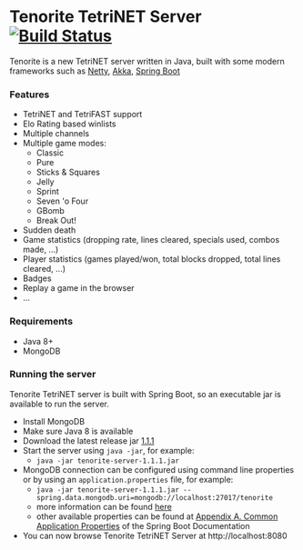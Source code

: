 # Tenorite TetriNET Server [![Build Status](https://travis-ci.org/jsiebens/tenorite.svg?branch=master)](https://travis-ci.org/jsiebens/tenorite)

Tenorite is a new TetriNET server written in Java, 
built with some modern frameworks such as [Netty](http://netty.io), [Akka](http://akka.io), [Spring Boot](http://projects.spring.io/spring-boot)

### Features

* TetriNET and TetriFAST support
* Elo Rating based winlists
* Multiple channels
* Multiple game modes:
    * Classic
    * Pure
    * Sticks & Squares
    * Jelly
    * Sprint
    * Seven 'o Four
    * GBomb
    * Break Out!
* Sudden death
* Game statistics (dropping rate, lines cleared, specials used, combos made, ...)
* Player statistics (games played/won, total blocks dropped, total lines cleared, ...)
* Badges
* Replay a game in the browser
* ...

### Requirements

* Java 8+
* MongoDB

### Running the server

Tenorite TetriNET server is built with Spring Boot, so an executable jar is available to run the server.

* Install MongoDB
* Make sure Java 8 is available
* Download the latest release jar [1.1.1](https://github.com/jsiebens/tenorite/releases/download/v1.1.1/tenorite-server-1.1.1.jar)
* Start the server using `java -jar`, for example:
    * `java -jar tenorite-server-1.1.1.jar`
* MongoDB connection can be configured using command line properties or by using an `application.properties` file, for example:
    * `java -jar tenorite-server-1.1.1.jar --spring.data.mongodb.uri=mongodb://localhost:27017/tenorite`
    * more information can be found [here](http://docs.spring.io/spring-boot/docs/current/reference/html/boot-features-external-config.html)
    * other available properties can be found at [Appendix A. Common Application Properties](http://docs.spring.io/spring-boot/docs/current/reference/html/common-application-properties.html) of the Spring Boot Documentation
* You can now browse Tenorite TetriNET Server at http://localhost:8080
